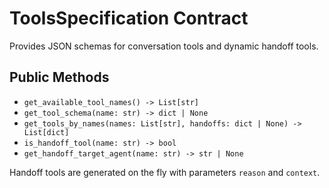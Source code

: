 # ToolsSpecification Contract

Provides JSON schemas for conversation tools and dynamic handoff tools.

## Public Methods
- `get_available_tool_names() -> List[str]`
- `get_tool_schema(name: str) -> dict | None`
- `get_tools_by_names(names: List[str], handoffs: dict | None) -> List[dict]`
- `is_handoff_tool(name: str) -> bool`
- `get_handoff_target_agent(name: str) -> str | None`

Handoff tools are generated on the fly with parameters `reason` and `context`.
